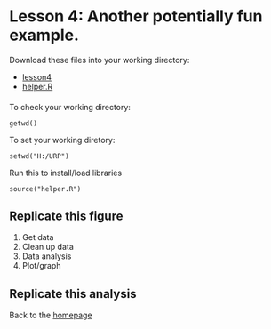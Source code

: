 # Lesson 4: Another potentially fun example.


Download these files into your working directory: 
- [lesson4](../data/lesson4.Rdata) 
- [helper.R](../data/helper.R)

####  
To check your working directory:
```
getwd()
```
To set your working diretory: 
```
setwd("H:/URP")
```
Run this to install/load libraries
```
source("helper.R") 
```

## Replicate this figure 
1. Get data 
2. Clean up data 
3. Data analysis 
4. Plot/graph 

## Replicate this analysis 


Back to the [homepage](../README.md)
